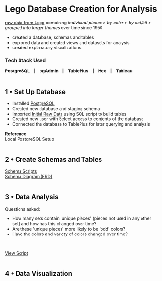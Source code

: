 # Lego Database Creation for Analysis

[raw data from Lego](https://www.kaggle.com/datasets/rtatman/lego-database) containing *individual pieces > by color > by set/kit > grouped into larger themes* over time since 1950
* created a database, schemas and tables
* explored data and created views and datasets for analysis
* created explanatory visualizations

### Tech Stack Used
**PostgreSQL &nbsp;&nbsp; | &nbsp;&nbsp; pgAdmin &nbsp;&nbsp; | &nbsp;&nbsp; TablePlus &nbsp;&nbsp; | &nbsp;&nbsp; Hex &nbsp;&nbsp; | &nbsp;&nbsp; Tableau**  
<br />  

## 1 • Set Up Database
* Installed [PostgreSQL](https://www.postgresql.org/download/)
* Created new database and staging schema
* Imported [Initial Raw Data](https://www.kaggle.com/datasets/rtatman/lego-database) using SQL script to build tables
* Created new user with Select access to contents of the database
* Connected the database to TablePlus for later querying and analysis  

**Reference**  
[Local PostgreSQL Setup](https://www.youtube.com/watch?v=QPE5_p9PRsc)  
<br />    

## 2 • Create Schemas and Tables
[Schema Scripts](table_creation.sql)  
[Schema Diagram (ERD)](lego_er_diagram.png)  
<br />    

## 3 • Data Analysis
Questions asked:
* How many sets contain 'unique pieces' (pieces not used in any other set) and how has this changed over time?
* Are these 'unique pieces' more likely to be 'odd' colors?
* Have the colors and variety of colors changed over time?
<br />

[View Script](lego/view_creation.sql)  
<br />

## 4 • Data Visualization
